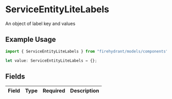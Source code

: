 # ServiceEntityLiteLabels

An object of label key and values

## Example Usage

```typescript
import { ServiceEntityLiteLabels } from "firehydrant/models/components";

let value: ServiceEntityLiteLabels = {};
```

## Fields

| Field       | Type        | Required    | Description |
| ----------- | ----------- | ----------- | ----------- |